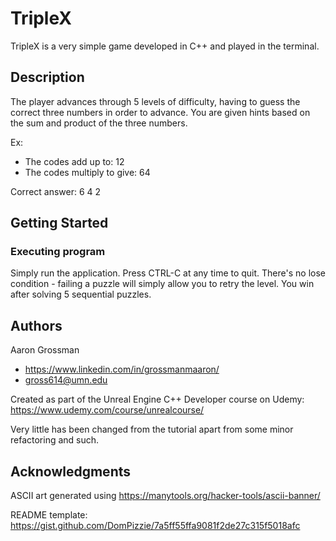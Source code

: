 # TripleX

TripleX is a very simple game developed in C++ and played in the terminal. 

## Description

The player advances through 5 levels of difficulty, having to guess the correct three numbers in order to advance.
You are given hints based on the sum and product of the three numbers.

Ex:
* The codes add up to: 12
* The codes multiply to give: 64

Correct answer: 6 4 2

## Getting Started

### Executing program

Simply run the application. Press CTRL-C at any time to quit.
There's no lose condition - failing a puzzle will simply allow you to retry the level.
You win after solving 5 sequential puzzles.

## Authors

Aaron Grossman
* https://www.linkedin.com/in/grossmanmaaron/
* gross614@umn.edu

Created as part of the Unreal Engine C++ Developer course on Udemy:
https://www.udemy.com/course/unrealcourse/

Very little has been changed from the tutorial apart from some minor refactoring and such.

## Acknowledgments

ASCII art generated using https://manytools.org/hacker-tools/ascii-banner/

README template: https://gist.github.com/DomPizzie/7a5ff55ffa9081f2de27c315f5018afc